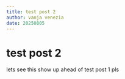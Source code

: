 ```yaml
---
title: test post 2
author: vanja venezia
date: 20250805
---
```

# test post 2
lets see this show up ahead of test post 1 pls

